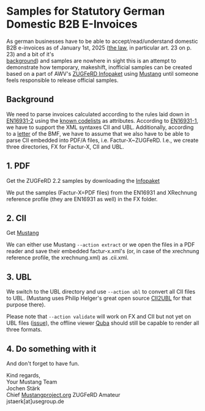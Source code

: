 # Samples for Statutory German Domestic B2B E-Invoices

As german businesses have to be able to accept/read/understand domestic B2B e-invoices as of January 1st, 2025
([the law](https://www.recht.bund.de/bgbl/1/2024/108/VO), in particular art. 23 on p. 23) and a bit of it's  
[background]( https://medium.com/@jochen.staerk/why-and-how-germany-bans-b2b-paper-invoices-a4c7977f314a))
and samples are nowhere in sight this is an attempt to 
demonstrate how temporary, makeshift, inofficial samples 
can be created based on a part of AWV's [ZUGFeRD Infopaket](https://www.ferd-net.de/ZUGFeRD-Download) using [Mustang](https://www.mustangproject.org/?mtm_campaign=b2bsamples) until someone feels responsible to release official samples. 

## Background

We need to parse invoices calculated according to the rules laid down in [EN16931-2](https://www.beuth.de/de/technische-regel/din-cen-ts-16931-2/274991011) using the [known codelists](https://ec.europa.eu/digital-building-blocks/sites/display/DIGITAL/Registry+of+supporting+artefacts+to+implement+EN16931) as attributes.
According to [EN16931-1](https://www.beuth.de/en/standard/din-en-16931-1/314992770), we have to support the XML syntaxes CII and UBL.
Additionally, according to a [letter](https://www.dstv.de/wp-content/uploads/2023/10/BMF_2023-0922192-R.pdf) of the BMF, we have to assume that we also have to be able to parse CII embedded into PDF/A files, i.e. Factur-X~ZUGFeRD.
I.e., we create three directories, FX for Factur-X, CII and UBL.

## 1. PDF
Get the ZUGFeRD 2.2 samples by downloading the
[Infopaket](https://www.ferd-net.de/standards/zugferd-2.2/index.html?changelang=4)

We put the samples (Factur-X=PDF files) from the EN16931 and XRechnung reference profile 
(they are EN16931 as well) in the FX folder. 

## 2. CII
Get  [Mustang](https://www.mustangproject.org/commandline/?mtm_campaign=b2bsamples)


We can either use Mustang `--action extract` or we open 
the files in a PDF reader and save their embedded factur-x.xml's 
(or, in case of the xrechnung reference profile, the xrechnung.xml)
as <pdffilename>.cii.xml.

## 3. UBL

We switch to the UBL directory and use
`--action ubl` to convert all CII files to UBL. 
(Mustang uses Philip Helger's great open source 
[CII2UBL](https://github.com/phax/en16931-cii2ubl) 
for that purpose there).

Please note that  `--action validate` will work on FX and CII
but not yet on UBL files ([issue](https://github.com/ZUGFeRD/mustangproject/issues/337)), the offline viewer 
[Quba](https://quba-viewer.org/?mtm_campaign=b2bsamples) should still be capable to render all three formats.


## 4. Do something with it

And don't forget to have fun.

Kind regards,\
Your Mustang Team\
Jochen Stärk\
Chief [Mustangproject.org](https://mustangproject.org/?mtm_campaign=b2bsamples) ZUGFeRD Amateur\
jstaerk[at]usegroup.de
